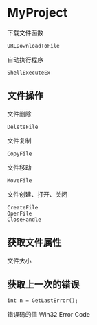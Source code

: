 # MyProject

下载文件函数

```
URLDownloadToFile
```

自动执行程序

```
ShellExecuteEx
```

## 文件操作

文件删除

```
DeleteFile
```

文件复制

```
CopyFile
```

文件移动

```
MoveFile
```

文件创建、打开、关闭

```
CreateFile
OpenFile
CloseHandle
```

## 获取文件属性

文件大小





## 获取上一次的错误

```
int n = GetLastError();
```

错误码的值 Win32 Error Code









